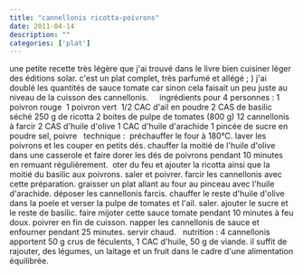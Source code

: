 ```yaml
---
title: "cannellonis ricotta-poivrons"
date: 2011-04-14
description: ""
categories: ['plat']
---
```


          
 une petite recette très légère que j'ai trouvé dans le livre bien cuisiner léger des éditions solar. c'est un plat complet, très parfumé et allégé ; )   j'ai doublé les quantités de sauce tomate car sinon cela faisait un peu juste au niveau de la cuisson des cannellonis.   &nbsp;         &nbsp;   ingrédients pour 4 personnes :   1 poivron rouge&nbsp;   1 poivron vert&nbsp;   1/2 CAC d'ail en poudre   2 CAS de basilic séché   250 g de ricotta   2 boites de pulpe de tomates (800 g)   12 cannellonis à farcir   2 CAS d'huile d'olive   1 CAC d'huile d'arachide   1 pincée de sucre en poudre   sel, poivre   &nbsp;   technique :&nbsp;   préchauffer le four à 180°C.   laver les poivrons et les couper en petits dés.   chauffer la moitié de l'huile d'olive dans une casserole et faire dorer les dés de poivrons pendant 10 minutes en remuant régulièrement.&nbsp;   oter du feu et ajouter la ricotta ainsi que la moitié du basilic aux poivrons. saler et poivrer.   farcir les cannellonis avec cette préparation. graisser un plat allant au four au pinceau avec l'huile d'arachide. déposer les cannellonis farcis.   chauffer le reste d'huile d'olive dans la poele et verser la pulpe de tomates et l'ail. saler. ajouter le sucre et le reste de basilic. faire mijoter cette sauce tomate pendant 10 minutes à feu doux. poivrer en fin de cuisson.   napper les cannellonis de sauce et enfourner pendant 25 minutes. servir chaud.   &nbsp;   nutrition : 4 cannellonis apportent 50 g crus de féculents, 1 CAC d'huile, 50 g de viande. il suffit de rajouter, des légumes, un laitage et un fruit dans le cadre d'une alimentation équilibrée. 

                          
